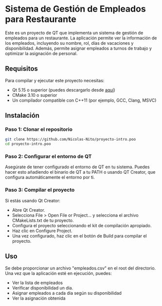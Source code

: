 # Sistema de Gestión de Empleados para Restaurante

Este es un proyecto de QT que implementa un sistema de gestión de empleados para un restaurante. La aplicación permite ver la información de los empleados, incluyendo su nombre, rol, días de vacaciones y disponibilidad. Además, permite asignar empleados a turnos de trabajo y optimizar la asignación de personal.

## Requisitos

Para compilar y ejecutar este proyecto necesitas:

- Qt 5.15 o superior (puedes descargarlo desde [aquí](https://www.qt.io/download-qt-installer))
- CMake 3.10 o superior
- Un compilador compatible con C++11 (por ejemplo, GCC, Clang, MSVC)

## Instalación

### Paso 1: Clonar el repositorio

```bash
git clone https://github.com/Nicolas-Nito/proyecto-intro.poo
cd proyecto-intro.poo
```
### Paso 2: Configurar el entorno de QT

Asegúrate de tener configurado el entorno de QT en tu sistema. Puedes hacer esto añadiendo el binario de QT a tu PATH o usando QT Creator, que configura automáticamente el entorno por ti.

### Paso 3: Compilar el proyecto
Si estás usando Qt Creator:

- Abre Qt Creator.
- Selecciona File > Open File or Project... y selecciona el archivo CMakeLists.txt de tu proyecto.
- Configura el proyecto seleccionando el kit de compilación apropiado.
- Haz clic en Configure Project.
- Una vez configurado, haz clic en el botón de Build para compilar el proyecto.

## Uso
Se debe proporcionar un archivo "empleados.csv" en el root del directorio. 
Una vez que la aplicación esté en ejecución, puedes:

- Ver la lista de empleados
- Verificar disponibilidad un dia.
- Asignar empleados a cada dia según su disponibilidad
- Ver la asignación obtenida
